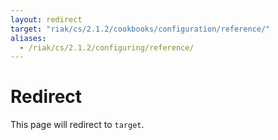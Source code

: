 ```yaml
---
layout: redirect
target: "riak/cs/2.1.2/cookbooks/configuration/reference/"
aliases:
  - /riak/cs/2.1.2/configuring/reference/
---
```


# Redirect

This page will redirect to `target`.
